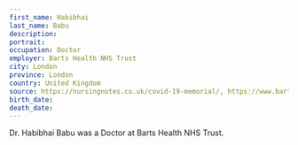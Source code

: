 ```yaml
---
first_name: Habibhai
last_name: Babu
description: 
portrait: 
occupation: Doctor
employer: Barts Health NHS Trust
city: London
province: London
country: United Kingdom
source: https://nursingnotes.co.uk/covid-19-memorial/, https://www.bartshealth.nhs.uk/news/latest-update-on-coronavirus-at-barts-health-hospitals--7729
birth_date: 
death_date: 
---
```


Dr. Habibhai Babu was a Doctor at Barts Health NHS Trust.

<!-- He's reportedly also a Physician/Senior House Officer at Whipps Cross Hospital in London. Not sure which is correct. -->